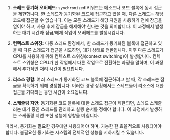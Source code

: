 1. **스레드 동기화 오버헤드**: `synchronized` 키워드는 메소드나 코드 블록에 동시 접근을 제한합니다. 한 스레드가 동기화된 코드에 접근하고 있을 때, 다른 스레드는 해당 코드에 접근할 수 없습니다. 이는 모든 스레드가 해당 자원을 사용하기 전에 잠금을 얻어야 하고, 사용 후에 잠금을 해제해야 한다는 것을 의미합니다. 이 과정에서 발생하는 대기 시간과 잠금/해제 작업이 오버헤드를 발생시킵니다.
    
2. **컨텍스트 스위칭**: 다중 스레드 환경에서, 한 스레드가 동기화된 블록에 접근하고 있을 때 다른 스레드가 접근을 시도하면, 대기 상태로 전환됩니다. 이후 다른 스레드가 CPU를 사용하기 위해 컨텍스트 스위칭(context switching)이 발생합니다. 컨텍스트 스위칭은 CPU가 한 작업에서 다른 작업으로 전환하는 과정을 말하며, 이 과정에서 추가적인 처리 시간이 필요합니다.
    
3. **리소스 경합**: 여러 스레드가 동기화된 코드 블록에 접근하려고 할 때, 각 스레드는 잠금을 획득하기 위해 경쟁합니다. 이러한 경쟁 상황에서는 스레드들이 리소스에 대한 접근을 기다리는 동안 시간이 소요됩니다.
    
4. **스케줄링 지연**: 동기화된 코드 블록에 대한 스레드 접근이 제한되면, 스레드 스케줄러는 대기 중인 스레드를 관리하고 실행 순서를 정해야 합니다. 이 과정에서 발생하는 스케줄링 지연 또한 성능에 영향을 미칩니다.
    

따라서, 동기화는 필요한 경우에만 사용되어야 하며, 가능한 한 효율적으로 사용되어야 합니다. 불필요한 동기화는 시스템의 전체적인 성능을 저하시킬 수 있습니다.